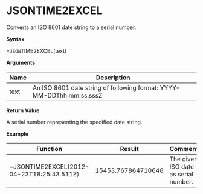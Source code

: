 # JSONTIME2EXCEL

Converts an ISO 8601 date string to a serial number.

**Syntax**

=`JSON`TIME2EXCEL(text)

**Arguments**

| Name | Description                                                           |
|------|-----------------------------------------------------------------------|
| text | An ISO 8601 date string of following format: YYYY-MM-DDThh:mm:ss.sssZ |

**Return Value**

A serial number representing the specified date string.

**Example**

| Function                                  | Result             | Comment                              |
|-------------------------------------------|--------------------|--------------------------------------|
| =JSONTIME2EXCEL(2012-04-23T18:25:43.511Z) | 15453.767864710648 | The given ISO date as serial number. |
